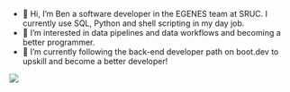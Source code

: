 - 👋 Hi, I’m Ben a software developer in the EGENES team at SRUC. I currently use SQL, Python and shell scripting in my day job.
- 👀 I’m interested in data pipelines and data workflows and becoming a better programmer.
- 🌱 I’m currently following the back-end developer path on boot.dev to upskill and become a better developer!

<p align="left">
  <img src="https://api.boot.dev/v1/users/public/e7b9d7e6-f2d4-4f70-9d8f-e45f59238abd/thumbnail" >
</p>
<!---
bsamarji/bsamarji is a ✨ special ✨ repository because its `README.md` (this file) appears on your GitHub profile.
You can click the Preview link to take a look at your changes.
--->
